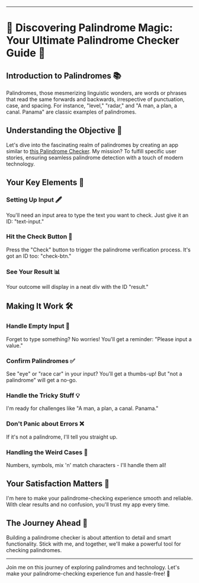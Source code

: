 

---

# 🌟 Discovering Palindrome Magic: Your Ultimate Palindrome Checker Guide 🚀

## Introduction to Palindromes 📚

Palindromes, those mesmerizing linguistic wonders, are words or phrases that read the same forwards and backwards, irrespective of punctuation, case, and spacing. For instance, "level," "radar," and "A man, a plan, a canal. Panama" are classic examples of palindromes.

## Understanding the Objective 🎯

Let's dive into the fascinating realm of palindromes by creating an app similar to [this Palindrome Checker](#). My mission? To fulfill specific user stories, ensuring seamless palindrome detection with a touch of modern technology.

## Your Key Elements 📝

### Setting Up Input 🖋️

You'll need an input area to type the text you want to check. Just give it an ID: "text-input."

### Hit the Check Button 🔄

Press the "Check" button to trigger the palindrome verification process. It's got an ID too: "check-btn."

### See Your Result 📊

Your outcome will display in a neat div with the ID "result."

## Making It Work 🛠️

### Handle Empty Input 🚫

Forget to type something? No worries! You'll get a reminder: "Please input a value."

### Confirm Palindromes ✅

See "eye" or "race car" in your input? You'll get a thumbs-up! But "not a palindrome" will get a no-go.

### Handle the Tricky Stuff 💡

I'm ready for challenges like "A man, a plan, a canal. Panama."

### Don't Panic about Errors ❌

If it's not a palindrome, I'll tell you straight up.

### Handling the Weird Cases 🔄

Numbers, symbols, mix 'n' match characters - I'll handle them all!

## Your Satisfaction Matters 🌟

I'm here to make your palindrome-checking experience smooth and reliable. With clear results and no confusion, you'll trust my app every time.

## The Journey Ahead 🎉

Building a palindrome checker is about attention to detail and smart functionality. Stick with me, and together, we'll make a powerful tool for checking palindromes.

--- 

Join me on this journey of exploring palindromes and technology. Let's make your palindrome-checking experience fun and hassle-free! 🌈

